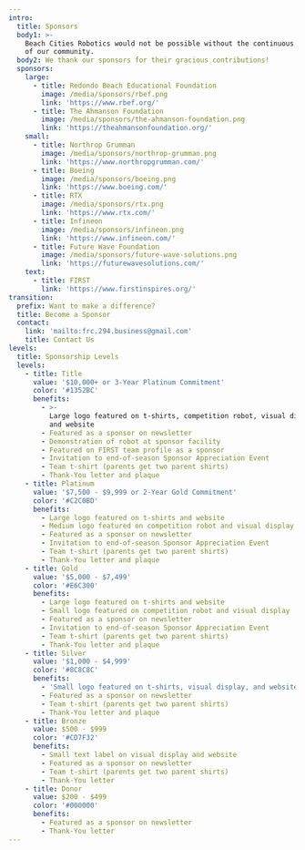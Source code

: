 ```yaml
---
intro:
  title: Sponsors
  body1: >-
    Beach Cities Robotics would not be possible without the continuous support
    of our community.
  body2: We thank our sponsors for their gracious contributions!
  sponsors:
    large:
      - title: Redondo Beach Educational Foundation
        image: /media/sponsors/rbef.png
        link: 'https://www.rbef.org/'
      - title: The Ahmanson Foundation
        image: /media/sponsors/the-ahmanson-foundation.png
        link: 'https://theahmansonfoundation.org/'
    small:
      - title: Northrop Grumman
        image: /media/sponsors/northrop-grumman.png
        link: 'https://www.northropgrumman.com/'
      - title: Boeing
        image: /media/sponsors/boeing.png
        link: 'https://www.boeing.com/'
      - title: RTX
        image: /media/sponsors/rtx.png
        link: 'https://www.rtx.com/'
      - title: Infineon
        image: /media/sponsors/infineon.png
        link: 'https://www.infineon.com/'
      - title: Future Wave Foundation
        image: /media/sponsors/future-wave-solutions.png
        link: 'https://futurewavesolutions.com/'
    text:
      - title: FIRST
        link: 'https://www.firstinspires.org/'
transition:
  prefix: Want to make a difference?
  title: Become a Sponsor
  contact:
    link: 'mailto:frc.294.business@gmail.com'
    title: Contact Us
levels:
  title: Sponsorship Levels
  levels:
    - title: Title
      value: '$10,000+ or 3-Year Platinum Commitment'
      color: '#1352BC'
      benefits:
        - >-
          Large logo featured on t-shirts, competition robot, visual display,
          and website
        - Featured as a sponsor on newsletter
        - Demonstration of robot at sponsor facility
        - Featured on FIRST team profile as a sponsor
        - Invitation to end-of-season Sponsor Appreciation Event
        - Team t-shirt (parents get two parent shirts)
        - Thank-You letter and plaque
    - title: Platinum
      value: '$7,500 - $9,999 or 2-Year Gold Commitment'
      color: '#C2C0BD'
      benefits:
        - Large logo featured on t-shirts and website
        - Medium logo featured on competition robot and visual display
        - Featured as a sponsor on newsletter
        - Invitation to end-of-season Sponsor Appreciation Event
        - Team t-shirt (parents get two parent shirts)
        - Thank-You letter and plaque
    - title: Gold
      value: '$5,000 - $7,499'
      color: '#E6C300'
      benefits:
        - Large logo featured on t-shirts and website
        - Small logo featured on competition robot and visual display
        - Featured as a sponsor on newsletter
        - Invitation to end-of-season Sponsor Appreciation Event
        - Team t-shirt (parents get two parent shirts)
        - Thank-You letter and plaque
    - title: Silver
      value: '$1,000 - $4,999'
      color: '#8C8C8C'
      benefits:
        - 'Small logo featured on t-shirts, visual display, and website'
        - Featured as a sponsor on newsletter
        - Team t-shirt (parents get two parent shirts)
        - Thank-You letter and plaque
    - title: Bronze
      value: $500 - $999
      color: '#CD7F32'
      benefits:
        - Small text label on visual display and website
        - Featured as a sponsor on newsletter
        - Team t-shirt (parents get two parent shirts)
        - Thank-You letter
    - title: Donor
      value: $200 - $499
      color: '#000000'
      benefits:
        - Featured as a sponsor on newsletter
        - Thank-You letter
---
```



